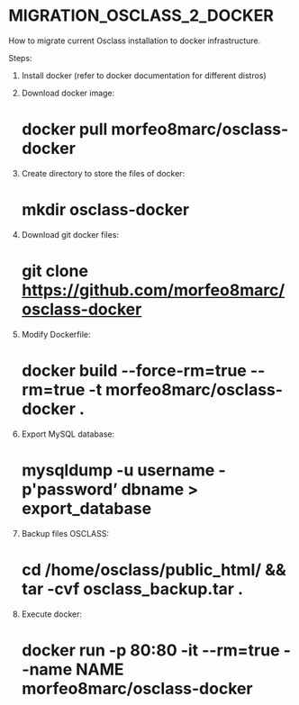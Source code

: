 # MIGRATION_OSCLASS_2_DOCKER
How to migrate current Osclass installation to docker infrastructure.

Steps:

1. Install docker (refer to docker documentation for different distros)

2. Download docker image:

     # docker pull morfeo8marc/osclass-docker

3. Create directory to store the files of docker:

     # mkdir osclass-docker

4. Download git docker files:

     # git clone https://github.com/morfeo8marc/osclass-docker

5. Modify Dockerfile:

     # docker build --force-rm=true --rm=true -t morfeo8marc/osclass-docker .

6. Export MySQL database:

     # mysqldump -u username -p'password’ dbname > export_database

7. Backup files OSCLASS:

     # cd /home/osclass/public_html/ && tar -cvf osclass_backup.tar .

8. Execute docker:

     # docker run -p 80:80 -it --rm=true --name NAME morfeo8marc/osclass-docker

